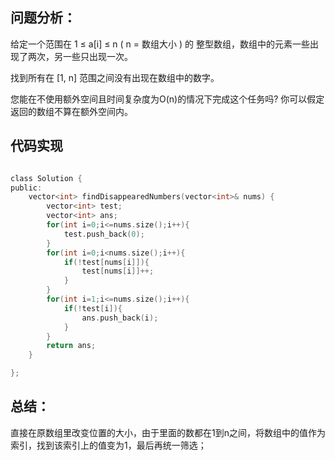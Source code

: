 ## 问题分析： 


给定一个范围在  1 ≤ a[i] ≤ n ( n = 数组大小 ) 的 整型数组，数组中的元素一些出现了两次，另一些只出现一次。

找到所有在 [1, n] 范围之间没有出现在数组中的数字。

您能在不使用额外空间且时间复杂度为O(n)的情况下完成这个任务吗? 你可以假定返回的数组不算在额外空间内。

## 代码实现
```c

class Solution {
public:
    vector<int> findDisappearedNumbers(vector<int>& nums) {
        vector<int> test;  
        vector<int> ans;    
        for(int i=0;i<=nums.size();i++){   
            test.push_back(0);
        }
        for(int i=0;i<nums.size();i++){
            if(!test[nums[i]]){
                test[nums[i]]++;
            }
        }
        for(int i=1;i<=nums.size();i++){ 
            if(!test[i]){
                ans.push_back(i);
            }
        }
        return ans;
    }

};
```
## 总结：
直接在原数组里改变位置的大小，由于里面的数都在1到n之间，将数组中的值作为索引，找到该索引上的值变为1，最后再统一筛选；